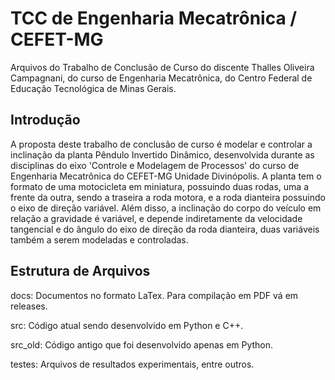# TCC de Engenharia Mecatrônica / CEFET-MG

Arquivos do Trabalho de Conclusão de Curso do discente Thalles Oliveira Campagnani, do curso de Engenharia Mecatrônica, do Centro Federal de Educação Tecnológica de Minas Gerais.

## Introdução

A proposta deste trabalho de conclusão de curso é modelar e controlar a inclinação da planta Pêndulo Invertido Dinâmico, desenvolvida durante as disciplinas do eixo 'Controle e Modelagem de Processos' do curso de Engenharia Mecatrônica do CEFET-MG Unidade Divinópolis. A planta tem o formato de uma motocicleta em miniatura, possuindo duas rodas, uma a frente da outra, sendo a traseira a roda motora, e a roda dianteira possuindo o eixo de direção variável. Além disso, a inclinação do corpo do veículo em relação a gravidade é variável, e depende indiretamente da velocidade tangencial e do ângulo do eixo de direção da roda dianteira, duas variáveis também a serem modeladas e controladas.

## Estrutura de Arquivos

docs: Documentos no formato LaTex. Para compilação em PDF vá em releases.

src: Código atual sendo desenvolvido em Python e C++.

src_old: Código antigo que foi desenvolvido apenas em Python.

testes: Arquivos de resultados experimentais, entre outros.